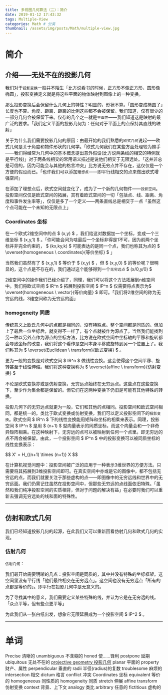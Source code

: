 ```yaml
---
title: 多视图几何算法（二）：简介
date: 2019-01-12 17:43:32
tags: Multiple-View
categories: Math # 分类
thumbnail: /assets/img/posts/Math/multiple-view.jpg
---
```


# 简介

## 介绍——无处不在的投影几何

我们对于`投影变换`一般并不陌生「比方说看书的时候，正方形不像正方形，圆形像椭圆」，投影变换定义就是将这些平面的物体映射到图像上的一种变换。

那么投影变换后会保留什么几何上的特性？明显的，形状不算。「圆形变成椭圆了」长度也不算。角度、距离、距离的比例这些都不会被保留。我们知道，仅有很少的一部分几何会被保留下来。仅存的几个之一就是`平直性`——我们知道这是映射的最广泛的要求。「我们定义平面的投影几何为：任何对于平面上的点保持其直线的映射」

关于为什么我们需要投影几何的原因：由最开始的我们熟悉的`欧式几何`说起——欧式几何是关于角度和物件形状的几何学。「欧式几何我们在某些方面处理较为棘手——我们得经常为几何中的基本概念提出意外假设(比方说两条线的相交的特例就是平行线)」对于两条线相交的常用语义描述是说他们相交于无限远处。「这并非总是可信的，因为可能会与其他的格言冲突」比方说无穷点并不存在，这仅仅是一个方便的假设而已。「也许我们可以添加`理想点`——即平行线相交的点来做出欧式增强空间」

在添加了理想点后，欧式空间就变化了，成为了一个新的几何物件——`投影空间`。投影空间仅仅是欧式空间的拓展，其有着欧式空间的一切「包括点、线、距离、角度和事件发生率等」，仅仅是多了一个定义——两条直线总是相交于一点「虽然这个点可能在一个未知的无限点上」

### Coordinates 坐标

在一个欧式2维空间中的点 $ (x,y) $ ，我们给这对数据加一个坐标，变成一个三维坐标 $ (x,y,1) $ 。「你可能会问为啥最后一个坐标非得是1不可，因为前两个坐标并非完全约束的， $ (kx,ky,k) $ 可能表达的是同一个点，我们也称其为点的 $ \overset{homogeneous \ coordinates}{等价坐标} $ 」

当然我们虽然有了 $ (x,y,1) $ 等价于 $ (x,y) $ ，但 $ (x,y,0) $ 的等价呢？很明显的，这个点是不存在的，我们通过这个能够得到一个`无穷远点` $ (x/0,y/0) $

2维空间中的操作我们已经介绍了，同理，我们可以将这个方法拓展到n维空间中。我们将欧式空间 $ IR^n $ 拓展到投影空间 $ IP^n $ 仅需要将点表示为$ \overset{homogeneous \ vector}{等价向量} $ 即可。「我们将2维空间的称为无穷远的线，3维空间称为无穷远的面」

### homogeneity 同质

传统意义上欧氏几何中的点都是相同的，没有特殊点。整个空间都是同质的。但加上了最后一位坐标后，就变得不一样了，有个点就被作为源点了。当然我们能找到另一种以另外点作为源点的坐标方法，比方说在欧式空间中坐标轴的平移和旋转都会导致坐标的改变，我们将这个看作是空间本身平移或旋转到另一个位置上了。我们称其为 $ \overset{Euclidean \ transform}{欧式变换} $ 。

更为一般的变换是对欧式空间 $ IR^n $ 做线性变换。这会使得这个空间平移、旋转甚至于线性伸缩。我们将这种变换称为 $ \overset{affine \ transform}{仿射变换} $ 

不论是欧式变换亦或是仿射变换，无穷远点始终在无穷远点。这些点在这些变换下，至少作为集合都是保留的。但它们在这两种变换下仍旧是可能有其他特殊的转换。

投影几何下的无穷远点就更为一般，它们和其他的点相同。投影空间和欧式空间相同，都是统一的。类比于欧式变换或仿射变换，我们可以定义投影空间下的`投影变换`。欧式空间 $ IR^n $ 下的线性变换能用矩阵和坐标的相乘来表示。同理，投影空间 $ IP^n $ 是用 $ (n+1) $ 型向量表示的同质坐标，而这个向量会和一个非奇异矩阵相乘。在这种映射下，无穷远的点可以被映射到任何一个点里。即无穷远的点不再会被保留。由此，一个投影空间 $ IP^n $ 中的投影变换可以被同质坐标的线性变换表示：

<p> $$ X' = H_{(n+1) \times (n+1)} X  $$ </p>

在计算机视觉问题中：投影空间被广泛的应用于一种表示3维世界的方便方法。只需要将其拓展到3维投影空间即可。在真实空间中亦或是它的图像中，都不包括无穷远的点，而我们就要关注于那些虚构的点——即图像中的无穷远线和世界中的无穷远面。我们仍需记住虽然在投影空间中，但那些无穷远的点线面依旧特殊。「虽然和我们纯净投影空间的实质相背，但对于问题的解决有益」在必要时我们可以重新去强调无穷远处的线和面的特殊性。

****
## 仿射和欧式几何

我们已经知道投影几何的起源，在此我们又可以重新回看仿射几何和欧式几何的实现。

### 仿射几何

`仿射几何`：

我们最开始需要明晰的几点：投影空间是同质的，其中并没有特殊的坐标框架。这空间里没有平行线「他们最终相交在无穷远点」。这空间也没有无穷远点「所有的点都是等价的」。即平行在投影几何中是无意义的。

为了寻找其中的意义，我们需要定义某些特殊的线，并认为它是在无穷远的线。「众点平等，但有些点更平等」

为此我们从一张白纸出发，想象它无限延展成为一个投影空间 $ IP^2 $ 。

****
# 单词

Precise 清晰的
unambiguous 不含糊的
honed 使……锋利
postpone 延期
ubiquitous 无处不在的
[projective geometry 投影几何](https://en.wikipedia.org/wiki/Projective_geometry) 
planar 平面的
property 财产、属性
perpendicular 垂直的
radii 半径(radius)的复数
troublesome 麻烦的
intersection 相交
dictum 格言
conflict 冲突
Coordinates 坐标
equivalent 等价的
homogeneous 同性质的
homogeneity 同质
stretch 伸展
affine transform 仿射变换
context 背景、上下文
analogy 类比
arbitrary 任意的
fictitious 虚构的